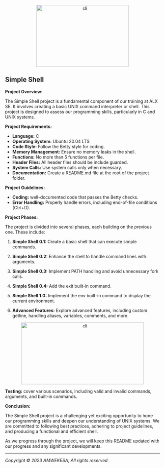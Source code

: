 <div style="text-align: center;">
    <img src="https://encrypted-tbn0.gstatic.com/images?q=tbn:ANd9GcSww2qCl6xFUiGa9heXPH3QijGcSxIEt4FlJYMpslD5nf78VYVc6NyI1ThKLyTOLq-rzcQ&usqp=CAU" alt="cli" width="300" height="200">
</div>

## Simple Shell


**Project Overview:**

The Simple Shell project is a fundamental component of our training at ALX SE. It involves creating a basic UNIX command interpreter or shell. This project is designed to assess our programming skills, particularly in C and UNIX systems.


**Project Requirements:**

- **Language:** C
- **Operating System:** Ubuntu 20.04 LTS
- **Code Style:** Follow the Betty style for coding.
- **Memory Management:** Ensure no memory leaks in the shell.
- **Functions:** No more than 5 functions per file.
- **Header Files:** All header files should be include guarded.
- **System Calls:** Use system calls only when necessary.
- **Documentation:** Create a README.md file at the root of the project folder.

**Project Guidelines:**

- **Coding:** well-documented code that passes the Betty checks.
- **Error Handling:** Properly handle errors, including end-of-file conditions (Ctrl+D).


**Project Phases:**

The project is divided into several phases, each building on the previous one. These include:

1. **Simple Shell 0.1:** Create a basic shell that can execute simple commands.

2. **Simple Shell 0.2:** Enhance the shell to handle command lines with arguments.

3. **Simple Shell 0.3:** Implement PATH handling and avoid unnecessary fork calls.

4. **Simple Shell 0.4:** Add the exit built-in command.

5. **Simple Shell 1.0:** Implement the env built-in command to display the current environment.

6. **Advanced Features:** Explore advanced features, including custom getline, handling aliases, variables, comments, and more.

<div style="text-align: center;">
    <img src="https://encrypted-tbn0.gstatic.com/images?q=tbn:ANd9GcQpzhjbPtw-eCcboskn_GI4IppYGm7VBvzMBpLe6aSVF-VfZpHwcGYfybcNjvNWe5inlTM&usqp=CAU" alt="cli" width="400" height="200">
</div>

**Testing:**
 cover various scenarios, including valid and invalid commands, arguments, and built-in commands.

**Conclusion:**

The Simple Shell project is a challenging yet exciting opportunity to hone our programming skills and deepen our understanding of UNIX systems. We are committed to following best practices, adhering to project guidelines, and producing a functional and efficient shell.

As we progress through the project, we will keep this README updated with our progress and any significant developments.

---

*Copyright © 2023 AMWEKESA, All rights reserved.*
